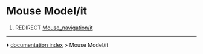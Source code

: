 # Mouse Model/it
1.  REDIRECT [Mouse_navigation/it](Mouse_navigation/it.md)



---
⏵ [documentation index](../README.md) > Mouse Model/it
